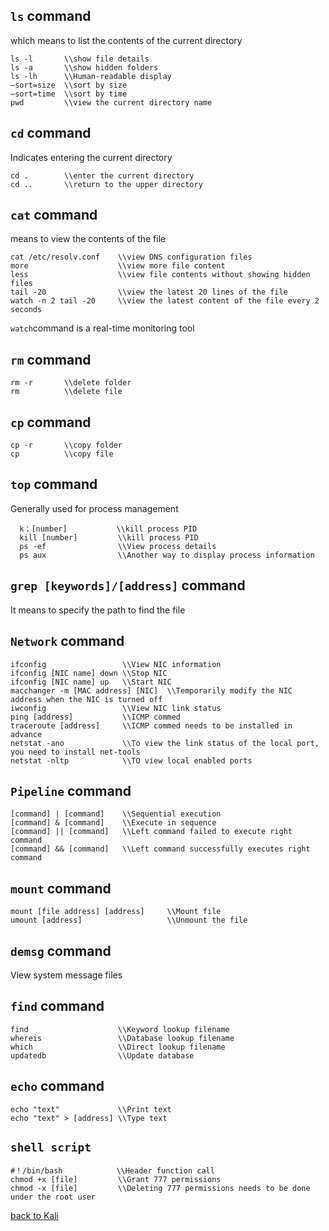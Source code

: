 ## `ls` command
which means to list the contents of the current directory

    ls -l       \\show file details
    ls -a       \\show hidden folders
    ls -lh      \\Human-readable display
    —sort=size  \\sort by size
    —sort=time  \\sort by time
    pwd         \\view the current directory name

## `cd` command
Indicates entering the current directory

    cd .        \\enter the current directory
    cd ..       \\return to the upper directory

## `cat` command
means to view the contents of the file

    cat /etc/resolv.conf    \\view DNS configuration files
    more                    \\view more file content
    less                    \\view file contents without showing hidden files
    tail -20                \\view the latest 20 lines of the file
    watch -n 2 tail -20     \\view the latest content of the file every 2 seconds
`watch`command is a real-time monitoring tool

## `rm` command

    rm -r       \\delete folder
    rm          \\delete file
    
## `cp` command
    cp -r       \\copy folder
    cp          \\copy file
    
## `top` command
Generally used for process management

      k：[number]           \\kill process PID
      kill [number]         \\kill process PID
      ps -ef                \\View process details
      ps aux                \\Another way to display process information
      
## `grep [keywords]/[address]` command
It means to specify the path to find the file

## `Network` command
    ifconfig                 \\View NIC information
    ifconfig [NIC name] down \\Stop NIC
    ifconfig [NIC name] up   \\Start NIC
    macchanger -m [MAC address] [NIC]  \\Temporarily modify the NIC address when the NIC is turned off
    iwconfig                 \\View NIC link status
    ping [address]           \\ICMP commed
    traceroute [address]     \\ICMP commed needs to be installed in advance
    netstat -ano             \\To view the link status of the local port, you need to install net-tools
    netstat -nltp            \\TO view local enabled ports
    
## `Pipeline` command
    [command] | [command]    \\Sequential execution
    [command] & [command]    \\Execute in sequence
    [command] || [command]   \\Left command failed to execute right command
    [command] && [command]   \\Left command successfully executes right command

## `mount` command
    mount [file address] [address]     \\Mount file
    umount [address]                   \\Unmount the file

## `demsg` command
View system message files

## `find` command
    find                    \\Keyword lookup filename
    whereis                 \\Database lookup filename
    which                   \\Direct lookup filename
    updatedb                \\Update database

## `echo` command
    echo "text"             \\Print text
    echo "text" > [address] \\Type text

## `shell script`
    #！/bin/bash            \\Header function call
    chmod +x [file]         \\Grant 777 permissions
    chmod -x [file]         \\Deleting 777 permissions needs to be done under the root user

[back to Kali](https://github.com/pro1tocol/Linux-Novice-Function-1.0.1/tree/main/Kali)
